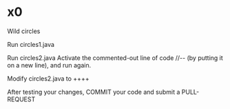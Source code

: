 # x0
Wild circles

Run circles1.java 

Run circles2.java
  Activate the commented-out line of code //--  (by putting it on a new line), and run again.

Modify circles2.java to ++++

After testing your changes, COMMIT your code
  and submit a PULL-REQUEST
